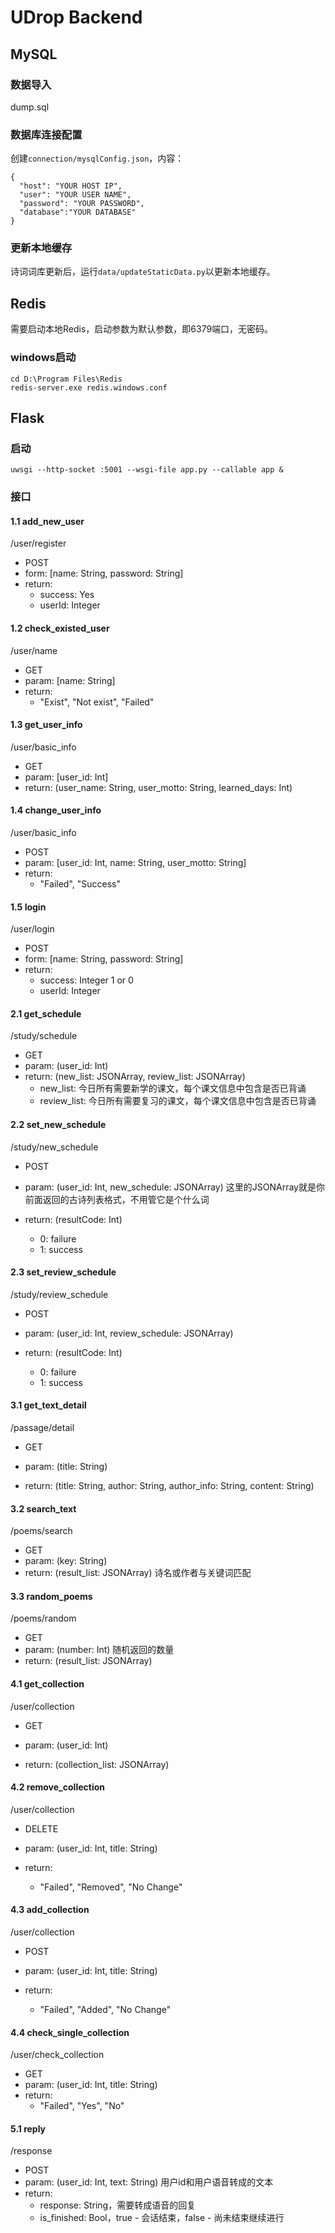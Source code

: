 # UDrop Backend

## MySQL

### 数据导入

dump.sql

### 数据库连接配置

创建`connection/mysqlConfig.json`，内容：
```
{
  "host": "YOUR HOST IP",
  "user": "YOUR USER NAME",
  "password": "YOUR PASSWORD",
  "database":"YOUR DATABASE"
}
```

### 更新本地缓存

诗词词库更新后，运行`data/updateStaticData.py`以更新本地缓存。

## Redis

需要启动本地Redis，启动参数为默认参数，即6379端口，无密码。

### windows启动

```
cd D:\Program Files\Redis
redis-server.exe redis.windows.conf
```

## Flask

### 启动

```
uwsgi --http-socket :5001 --wsgi-file app.py --callable app &
```

### 接口

#### 1.1 add_new_user

/user/register

- POST
- form: \[name: String, password: String]
- return:
  - success: Yes
  - userId: Integer

#### 1.2 check_existed_user

/user/name

- GET
- param: \[name: String]
- return:
  - "Exist", "Not exist", "Failed"

#### 1.3 get_user_info

/user/basic_info

- GET
- param: \[user_id: Int]
- return: (user_name: String, user_motto: String, learned_days: Int)

#### 1.4 change_user_info

/user/basic_info

- POST
- param: \[user_id: Int, name: String, user_motto: String]
- return: 
  - "Failed", "Success"

#### 1.5 login

/user/login

- POST
- form: \[name: String, password: String]
- return:
  - success: Integer 1 or 0
  - userId: Integer

#### 2.1 get_schedule

/study/schedule

- GET
- param: (user_id: Int)
- return: (new_list: JSONArray, review_list: JSONArray)
  - new_list: 今日所有需要新学的课文，每个课文信息中包含是否已背诵
  - review_list: 今日所有需要复习的课文，每个课文信息中包含是否已背诵

#### 2.2 set_new_schedule

/study/new_schedule

- POST

- param: (user_id: Int, new_schedule: JSONArray) 这里的JSONArray就是你前面返回的古诗列表格式，不用管它是个什么词
- return: (resultCode: Int)
  - 0: failure
  - 1: success

#### 2.3 set_review_schedule

/study/review_schedule

- POST

- param: (user_id: Int, review_schedule: JSONArray)
- return: (resultCode: Int)
  - 0: failure
  - 1: success

#### 3.1 get_text_detail

/passage/detail

- GET

- param: (title: String)
- return: (title: String, author: String, author_info: String, content: String)

#### 3.2 search_text

/poems/search

- GET
- param: (key: String)
- return: (result_list: JSONArray) 诗名或作者与关键词匹配

#### 3.3 random_poems

/poems/random

- GET
- param: (number: Int) 随机返回的数量
- return: (result_list: JSONArray)

#### 4.1 get_collection

/user/collection

- GET

- param: (user_id: Int)
- return: (collection_list: JSONArray)

#### 4.2 remove_collection

/user/collection

- DELETE

- param: (user_id: Int, title: String)
- return:
  - "Failed", "Removed", "No Change"

#### 4.3 add_collection

/user/collection

- POST

- param: (user_id: Int, title: String)
- return:
  - "Failed", "Added", "No Change"

#### 4.4 check_single_collection

/user/check_collection

- GET
- param: (user_id: Int, title: String)
- return:
  - "Failed", "Yes", "No"

#### 5.1 reply

/response

- POST
- param: (user_id: Int, text: String) 用户id和用户语音转成的文本
- return:
  - response: String，需要转成语音的回复
  - is_finished: Bool，true - 会话结束，false - 尚未结束继续进行

